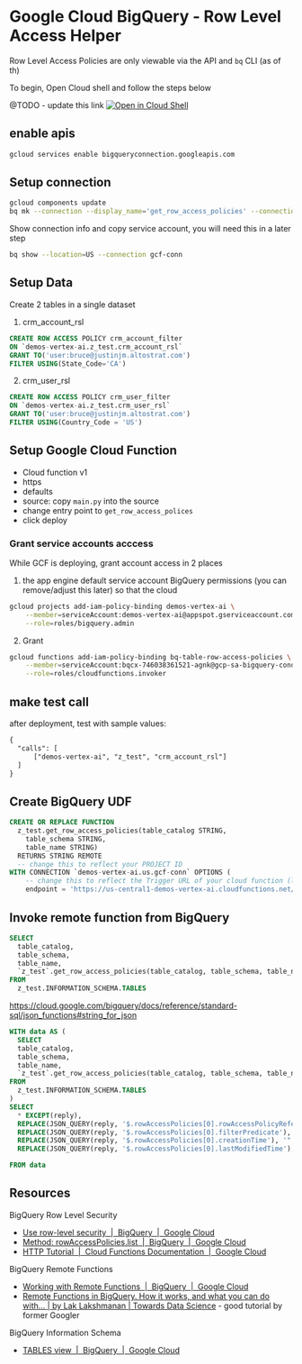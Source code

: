 # Google Cloud BigQuery - Row Level Access Helper

Row Level Access Policies are only viewable via the API and `bq` CLI (as of th)

To begin, Open Cloud shell and follow the steps below

@TODO - update this link
[![Open in Cloud Shell](https://gstatic.com/cloudssh/images/open-btn.svg)](https://shell.cloud.google.com/cloudshell/editor)

## enable apis

```sh
gcloud services enable bigqueryconnection.googleapis.com
```

## Setup connection

```sh
gcloud components update
bq mk --connection --display_name='get_row_access_policies' --connection_type=CLOUD_RESOURCE --project_id=$(gcloud config get-value project) --location=US  gcf-conn
```

Show connection info and copy service account, you will need this in a later step

```sh
bq show --location=US --connection gcf-conn
```

## Setup Data

Create 2 tables in a single dataset

1. crm_account_rsl

```sql
CREATE ROW ACCESS POLICY crm_account_filter
ON `demos-vertex-ai.z_test.crm_account_rsl`
GRANT TO('user:bruce@justinjm.altostrat.com')
FILTER USING(State_Code='CA')
```

2. crm_user_rsl

```sql
CREATE ROW ACCESS POLICY crm_user_filter
ON `demos-vertex-ai.z_test.crm_user_rsl`
GRANT TO('user:bruce@justinjm.altostrat.com')
FILTER USING(Country_Code = 'US')
```

## Setup Google Cloud Function

* Cloud function v1
* https
* defaults
* source: copy `main.py` into the source
* change entry point to `get_row_access_polices`
* click deploy

### Grant service accounts acccess

While GCF is deploying, grant account access in 2 places

1. the app engine default service account BigQuery permissions (you can remove/adjust this later) so that the cloud

```sh
gcloud projects add-iam-policy-binding demos-vertex-ai \
    --member=serviceAccount:demos-vertex-ai@appspot.gserviceaccount.com \
    --role=roles/bigquery.admin
```

2. Grant

```sh
gcloud functions add-iam-policy-binding bq-table-row-access-policies \
    --member=serviceAccount:bqcx-746038361521-agnk@gcp-sa-bigquery-condel.iam.gserviceaccount.com \
    --role=roles/cloudfunctions.invoker
```

## make test call

after deployment, test with sample values:

```txt
{
  "calls": [
      ["demos-vertex-ai", "z_test", "crm_account_rsl"]
  ]
}

```

## Create BigQuery UDF

```sql
CREATE OR REPLACE FUNCTION
  z_test.get_row_access_policies(table_catalog STRING,
    table_schema STRING,
    table_name STRING)
  RETURNS STRING REMOTE
  -- change this to reflect your PROJECT ID
WITH CONNECTION `demos-vertex-ai.us.gcf-conn` OPTIONS (
    -- change this to reflect the Trigger URL of your cloud function (look for the TRIGGER tab)
    endpoint = 'https://us-central1-demos-vertex-ai.cloudfunctions.net/bq-table-row-access-policies' )
```

## Invoke remote function from BigQuery

```sql
SELECT
  table_catalog,
  table_schema,
  table_name,
  `z_test`.get_row_access_policies(table_catalog, table_schema, table_name) as rowAccessPolicies
FROM
  z_test.INFORMATION_SCHEMA.TABLES
```

<https://cloud.google.com/bigquery/docs/reference/standard-sql/json_functions#string_for_json>

```sql
WITH data AS (
  SELECT
  table_catalog,
  table_schema,
  table_name,
  `z_test`.get_row_access_policies(table_catalog, table_schema, table_name) as reply
FROM
  z_test.INFORMATION_SCHEMA.TABLES
) 
SELECT
  * EXCEPT(reply),
  REPLACE(JSON_QUERY(reply, '$.rowAccessPolicies[0].rowAccessPolicyReference.policyId'), '"', '') AS policyId,
  REPLACE(JSON_QUERY(reply, '$.rowAccessPolicies[0].filterPredicate'), '"', '') AS filterPredicate,
  REPLACE(JSON_QUERY(reply, '$.rowAccessPolicies[0].creationTime'), '"', '') AS creationTime,
  REPLACE(JSON_QUERY(reply, '$.rowAccessPolicies[0].lastModifiedTime'), '"', '') AS lastModifiedTime

FROM data
```

## Resources

BigQuery Row Level Security

* [Use row-level security  |  BigQuery  |  Google Cloud](https://cloud.google.com/bigquery/docs/managing-row-level-security#bq)
* [Method: rowAccessPolicies.list  |  BigQuery  |  Google Cloud](https://cloud.google.com/bigquery/docs/reference/rest/v2/rowAccessPolicies/list#RowAccessPolicy)
* [HTTP Tutorial  |  Cloud Functions Documentation  |  Google Cloud](https://cloud.google.com/functions/docs/tutorials/http-1st-gen)

BigQuery Remote Functions

* [Working with Remote Functions  |  BigQuery  |  Google Cloud](https://cloud.google.com/bigquery/docs/reference/standard-sql/remote-functions#sample_code)
* [Remote Functions in BigQuery. How it works, and what you can do with… | by Lak Lakshmanan | Towards Data Science](https://towardsdatascience.com/remote-functions-in-bigquery-af9921498438) - good tutorial by former Googler

BigQuery Information Schema

* [TABLES view  |  BigQuery  |  Google Cloud](https://cloud.google.com/bigquery/docs/information-schema-tables)
